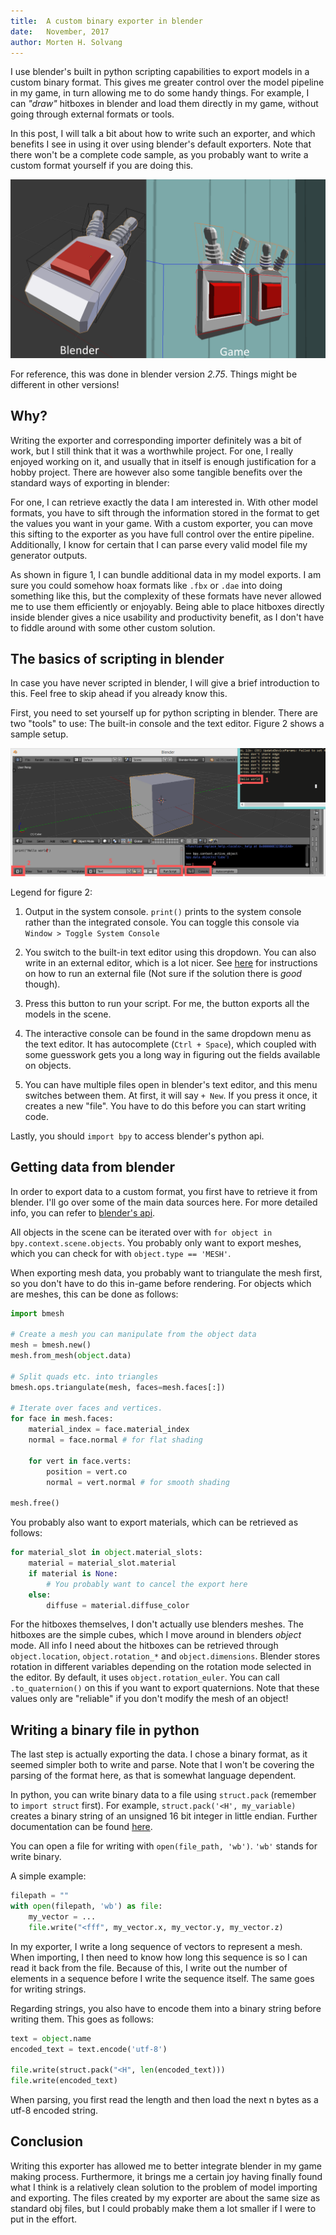 ```yaml
---
title:  A custom binary exporter in blender
date:   November, 2017
author: Morten H. Solvang
---
```


I use blender's built in python scripting capabilities to export models in a custom binary format. This gives me greater control over the model pipeline in my game, in turn allowing me to do some handy things. For example, I can *"draw"* hitboxes in blender and load them directly in my game, without going through external formats or tools.

In this post, I will talk a bit about how to write such an exporter, and which benefits I see in using it over using blender's default exporters. Note that there won't be a complete code sample, as you probably want to write a custom format yourself if you are doing this.

![Figure 1: The process, exemplified by beautiful programmer art](figures/custom_blender_export_figure_1.png)

For reference, this was done in blender version *2.75*. Things might be different in other versions!

## Why?

Writing the exporter and corresponding importer definitely was a bit of work, but I still think that it was a worthwhile project. For one, I really enjoyed working on it, and usually that in itself is enough justification for a hobby project. There are however also some tangible benefits over the standard ways of exporting in blender:

For one, I can retrieve exactly the data I am interested in. With other model formats, you have to sift through the information stored in the format to get the values you want in your game. With a custom exporter, you can move this sifting to the exporter as you have full control over the entire pipeline. Additionally, I know for certain that I can parse every valid model file my generator outputs.

As shown in figure 1, I can bundle additional data in my model exports. I am sure you could somehow hoax formats like `.fbx` or `.dae` into doing something like this, but the complexity of these formats have never allowed me to use them efficiently or enjoyably. Being able to place hitboxes directly inside blender gives a nice usability and productivity benefit, as I don't have to fiddle around with some other custom solution.



## The basics of scripting in blender

In case you have never scripted in blender, I will give a brief introduction to this. Feel free to skip ahead if you already know this.

First, you need to set yourself up for python scripting in blender. There are two "tools" to use: The built-in console and the text editor. Figure 2 shows a sample setup.

![Figure 2: The basic setup for scripting in blender](figures/custom_blender_export_figure_2.png)

Legend for figure 2:

1. Output in the system console. `print()` prints to the system console rather than the integrated console. You can toggle this console via `Window > Toggle System Console`

2. You switch to the built-in text editor using this dropdown. You can also write in an external editor, which is a lot nicer. See [here](https://blender.stackexchange.com/a/56709) for instructions on how to run an external file (Not sure if the solution there is *good* though).

3. Press this button to run your script. For me, the button exports all the models in the scene.

4. The interactive console can be found in the same dropdown menu as the text editor. It has autocomplete (`Ctrl + Space`), which coupled with some guesswork gets you a long way in figuring out the fields available on objects.

5. You can have multiple files open in blender's text editor, and this menu switches between them. At first, it will say `+ New`. If you press it once, it creates a new "file". You have to do this before you can start writing code.

Lastly, you should `import bpy` to access blender's python api.


## Getting data from blender

In order to export data to a custom format, you first have to retrieve it from blender. I'll go over some of the main data sources here. For more detailed info, you can refer to [blender's api](https://docs.blender.org/api/current/).

All objects in the scene can be iterated over with `for object in bpy.context.scene.objects`. You probably only want to export meshes, which you can check for with `object.type == 'MESH'`.

When exporting mesh data, you probably want to triangulate the mesh first, so you don't have to do this in-game before rendering. For objects which are meshes, this can be done as follows:

```python
import bmesh

# Create a mesh you can manipulate from the object data
mesh = bmesh.new()
mesh.from_mesh(object.data)

# Split quads etc. into triangles
bmesh.ops.triangulate(mesh, faces=mesh.faces[:])

# Iterate over faces and vertices.
for face in mesh.faces:
    material_index = face.material_index
    normal = face.normal # for flat shading

    for vert in face.verts:
        position = vert.co
        normal = vert.normal # for smooth shading

mesh.free()
```


You probably also want to export materials, which can be retrieved as follows:

```python
for material_slot in object.material_slots:
    material = material_slot.material
    if material is None:
        # You probably want to cancel the export here
    else:
        diffuse = material.diffuse_color
```

For the hitboxes themselves, I don't actually use blenders meshes. The hitboxes are the simple cubes, which I move around in blenders *object* mode. All info I need about the hitboxes can be retrieved through `object.location`, `object.rotation_*` and `object.dimensions`. Blender stores rotation in different variables depending on the rotation mode selected in the editor. By default, it uses `object.rotation_euler`. You can call `.to_quaternion()` on this if you want to export quaternions. Note that these values only are "reliable" if you don't modify the mesh of an object! 


## Writing a binary file in python

The last step is actually exporting the data. I chose a binary format, as it seemed simpler both to write and parse. Note that I won't be covering the parsing of the format here, as that is somewhat language dependent.

In python, you can write binary data to a file using `struct.pack` (remember to `import struct` first). For example, `struct.pack('<H', my_variable)` creates a binary string of an unsigned 16 bit integer in little endian. Further documentation can be found [here](https://docs.python.org/3/library/struct.html).

You can open a file for writing with `open(file_path, 'wb')`. `'wb'` stands for write binary.

A simple example:
```python
filepath = ""
with open(filepath, 'wb') as file:
    my_vector = ...
    file.write("<fff", my_vector.x, my_vector.y, my_vector.z)
```

In my exporter, I write a long sequence of vectors to represent a mesh. When importing, I then need to know how long this sequence is so I can read it back from the file. Because of this, I write out the number of elements in a sequence before I write the sequence itself. The same goes for writing strings.

Regarding strings, you also have to encode them into a binary string before writing them. This goes as follows:

```python
text = object.name
encoded_text = text.encode('utf-8')

file.write(struct.pack("<H", len(encoded_text)))
file.write(encoded_text)
```

When parsing, you first read the length and then load the next n bytes as a utf-8 encoded string.

## Conclusion

Writing this exporter has allowed me to better integrate blender in my game making process. Furthermore, it brings me a certain joy having finally found what I think is a relatively clean solution to the problem of model importing and exporting. The files created by my exporter are about the same size as standard obj files, but I could probably make them a lot smaller if I were to put in the effort.
